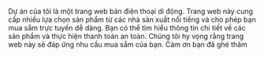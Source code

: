 Dự án của tôi là một trang web bán điện thoại di động. Trang web này cung cấp nhiều lựa chọn sản phẩm từ các nhà sản xuất nổi tiếng và cho phép bạn mua sắm trực tuyến dễ dàng. Bạn có thể tìm hiểu thông tin chi tiết về các sản phẩm và thực hiện thanh toán an toàn. Chúng tôi hy vọng rằng trang web này sẽ đáp ứng nhu cầu mua sắm của bạn. Cảm ơn bạn đã ghé thăm
